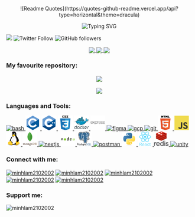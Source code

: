 <p align="center">
  ![Readme Quotes](https://quotes-github-readme.vercel.app/api?type=horizontal&theme=dracula)
</p>
<p align="center">
  <img src="https://readme-typing-svg.herokuapp.com?font=&size=16&pause=1000&color=A851F7&center=true&vCenter=true&width=435&lines=Hi+there+%F0%9F%91%8B%2C+I'm+Lam." alt="Typing SVG" />
</p>
<!-- Baget -->
<p align="left"> 
  <img src="https://komarev.com/ghpvc/?username=minhlam2102002&color=blueviolet">
  <img alt="Twitter Follow" src="https://img.shields.io/twitter/follow/minhlam2102002?style=social&link=https://twitter.com/minhlam2102002">
  <img alt="GitHub followers" src="https://img.shields.io/github/followers/minhlam2102002?style=social&link=https://github.com/minhlam2102002">
</p>

<!-- Status -->
<p align="center">
  <a href="https://github.com/minlam2102002">
    <img align="center" src="https://github-readme-stats.vercel.app/api?username=minhlam2102002&count_private=true&show_icons=true&theme=material-palenight" />
  </a>
  
  <a href="https://github.com/minlam2102002">
    <img align="center" src="http://github-readme-streak-stats.herokuapp.com?user=minhlam2102002&theme=material-palenight" />
  </a>
  
  <a href="https://github.com/minlam2102002">
    <img align="center" src="https://github-readme-stats.vercel.app/api/top-langs/?username=minhlam2102002&count_private=true&show_icons=true&theme=material-palenight&layout=compact" />
  </a>
</p>


<h3 align="left">My favourite repository:</h3>
<p align="center">
  <a href="https://github.com/minlam2102002">
    <img align="center" src="https://github-readme-stats.vercel.app/api/pin/?username=minhlam2102002&repo=shopping-app&theme=material-palenight" />
  </a>
</p>

<!-- Spotify -->
<p align="center">
  <a href="https://github.com/minlam2102002">
    <img align="center" src="https://spotify-recently-played-readme.vercel.app/api?user=jeffreyca16&count=1" />
  </a>
</p>

<h3 align="left">Languages and Tools:</h3>
<p align="left"> <a href="https://www.gnu.org/software/bash/" target="_blank" rel="noreferrer"> <img src="https://www.vectorlogo.zone/logos/gnu_bash/gnu_bash-icon.svg" alt="bash" width="40" height="40"/> </a> <a href="https://www.cprogramming.com/" target="_blank" rel="noreferrer"> <img src="https://raw.githubusercontent.com/devicons/devicon/master/icons/c/c-original.svg" alt="c" width="40" height="40"/> </a> <a href="https://www.w3schools.com/cpp/" target="_blank" rel="noreferrer"> <img src="https://raw.githubusercontent.com/devicons/devicon/master/icons/cplusplus/cplusplus-original.svg" alt="cplusplus" width="40" height="40"/> </a> <a href="https://www.w3schools.com/css/" target="_blank" rel="noreferrer"> <img src="https://raw.githubusercontent.com/devicons/devicon/master/icons/css3/css3-original-wordmark.svg" alt="css3" width="40" height="40"/> </a> <a href="https://www.docker.com/" target="_blank" rel="noreferrer"> <img src="https://raw.githubusercontent.com/devicons/devicon/master/icons/docker/docker-original-wordmark.svg" alt="docker" width="40" height="40"/> </a> <a href="https://expressjs.com" target="_blank" rel="noreferrer"> <img src="https://raw.githubusercontent.com/devicons/devicon/master/icons/express/express-original-wordmark.svg" alt="express" width="40" height="40"/> </a> <a href="https://www.figma.com/" target="_blank" rel="noreferrer"> <img src="https://www.vectorlogo.zone/logos/figma/figma-icon.svg" alt="figma" width="40" height="40"/> </a> <a href="https://cloud.google.com" target="_blank" rel="noreferrer"> <img src="https://www.vectorlogo.zone/logos/google_cloud/google_cloud-icon.svg" alt="gcp" width="40" height="40"/> </a> <a href="https://git-scm.com/" target="_blank" rel="noreferrer"> <img src="https://www.vectorlogo.zone/logos/git-scm/git-scm-icon.svg" alt="git" width="40" height="40"/> </a> <a href="https://www.w3.org/html/" target="_blank" rel="noreferrer"> <img src="https://raw.githubusercontent.com/devicons/devicon/master/icons/html5/html5-original-wordmark.svg" alt="html5" width="40" height="40"/> </a> <a href="https://developer.mozilla.org/en-US/docs/Web/JavaScript" target="_blank" rel="noreferrer"> <img src="https://raw.githubusercontent.com/devicons/devicon/master/icons/javascript/javascript-original.svg" alt="javascript" width="40" height="40"/> </a> <a href="https://www.linux.org/" target="_blank" rel="noreferrer"> <img src="https://raw.githubusercontent.com/devicons/devicon/master/icons/linux/linux-original.svg" alt="linux" width="40" height="40"/> </a> <a href="https://www.mongodb.com/" target="_blank" rel="noreferrer"> <img src="https://raw.githubusercontent.com/devicons/devicon/master/icons/mongodb/mongodb-original-wordmark.svg" alt="mongodb" width="40" height="40"/> </a> <a href="https://nextjs.org/" target="_blank" rel="noreferrer"> <img src="https://cdn.worldvectorlogo.com/logos/nextjs-2.svg" alt="nextjs" width="40" height="40"/> </a> <a href="https://nodejs.org" target="_blank" rel="noreferrer"> <img src="https://raw.githubusercontent.com/devicons/devicon/master/icons/nodejs/nodejs-original-wordmark.svg" alt="nodejs" width="40" height="40"/> </a> <a href="https://www.postgresql.org" target="_blank" rel="noreferrer"> <img src="https://raw.githubusercontent.com/devicons/devicon/master/icons/postgresql/postgresql-original-wordmark.svg" alt="postgresql" width="40" height="40"/> </a> <a href="https://postman.com" target="_blank" rel="noreferrer"> <img src="https://www.vectorlogo.zone/logos/getpostman/getpostman-icon.svg" alt="postman" width="40" height="40"/> </a> <a href="https://www.python.org" target="_blank" rel="noreferrer"> <img src="https://raw.githubusercontent.com/devicons/devicon/master/icons/python/python-original.svg" alt="python" width="40" height="40"/> </a> <a href="https://reactjs.org/" target="_blank" rel="noreferrer"> <img src="https://raw.githubusercontent.com/devicons/devicon/master/icons/react/react-original-wordmark.svg" alt="react" width="40" height="40"/> </a> <a href="https://redis.io" target="_blank" rel="noreferrer"> <img src="https://raw.githubusercontent.com/devicons/devicon/master/icons/redis/redis-original-wordmark.svg" alt="redis" width="40" height="40"/> </a> <a href="https://unity.com/" target="_blank" rel="noreferrer"> <img src="https://www.vectorlogo.zone/logos/unity3d/unity3d-icon.svg" alt="unity" width="40" height="40"/> </a> </p>

<h3 align="left">Connect with me:</h3>
<p align="left">
<a href="https://dev.to/minhlam2102002" target="blank"><img align="center" src="https://raw.githubusercontent.com/rahuldkjain/github-profile-readme-generator/master/src/images/icons/Social/devto.svg" alt="minhlam2102002" height="30" width="40" /></a>
<a href="https://twitter.com/minhlam2102002" target="blank"><img align="center" src="https://raw.githubusercontent.com/rahuldkjain/github-profile-readme-generator/master/src/images/icons/Social/twitter.svg" alt="minhlam2102002" height="30" width="40" /></a>
<a href="https://linkedin.com/in/minhlam2102002" target="blank"><img align="center" src="https://raw.githubusercontent.com/rahuldkjain/github-profile-readme-generator/master/src/images/icons/Social/linked-in-alt.svg" alt="minhlam2102002" height="30" width="40" /></a>
<a href="https://fb.com/minhlam2102002" target="blank"><img align="center" src="https://raw.githubusercontent.com/rahuldkjain/github-profile-readme-generator/master/src/images/icons/Social/facebook.svg" alt="minhlam2102002" height="30" width="40" /></a>
<a href="https://www.leetcode.com/minhlam2102002" target="blank"><img align="center" src="https://raw.githubusercontent.com/rahuldkjain/github-profile-readme-generator/master/src/images/icons/Social/leet-code.svg" alt="minhlam2102002" height="30" width="40" /></a>
</p>

<h3 align="left">Support me:</h3>
<p><a href="https://www.buymeacoffee.com/minhlam2102002"> <img align="left" src="https://cdn.buymeacoffee.com/buttons/v2/default-yellow.png" height="50" width="210" alt="minhlam2102002" /></a></p><br><br>

